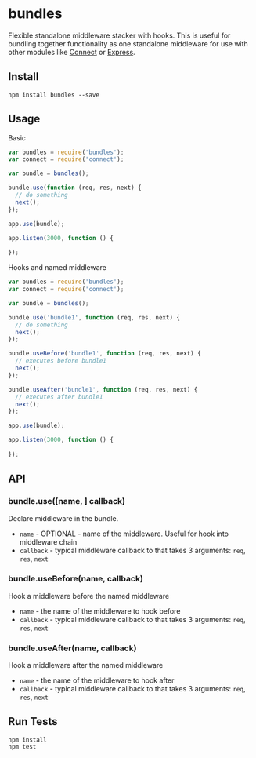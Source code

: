 # bundles

Flexible standalone middleware stacker with hooks. This is useful for bundling together functionality as one standalone middleware for use with other modules like [Connect](https://www.npmjs.org/package/connect) or [Express](https://www.npmjs.org/package/express).

## Install

```
npm install bundles --save
```

## Usage

Basic

```js
var bundles = require('bundles');
var connect = require('connect');

var bundle = bundles();

bundle.use(function (req, res, next) {
  // do something
  next();
});

app.use(bundle);

app.listen(3000, function () {
  
});
```

Hooks and named middleware

```js
var bundles = require('bundles');
var connect = require('connect');

var bundle = bundles();

bundle.use('bundle1', function (req, res, next) {
  // do something
  next();
});

bundle.useBefore('bundle1', function (req, res, next) {
  // executes before bundle1
  next();
});

bundle.useAfter('bundle1', function (req, res, next) {
  // executes after bundle1
  next();
});

app.use(bundle);

app.listen(3000, function () {
  
});
```

## API

### bundle.use([name, ] callback)

Declare middleware in the bundle.

* `name` - OPTIONAL - name of the middleware. Useful for hook into middleware chain
* `callback` - typical middleware callback to that takes 3 arguments: `req`, `res`, `next`

### bundle.useBefore(name, callback)

Hook a middleware before the named middleware

* `name` - the name of the middleware to hook before
* `callback` - typical middleware callback to that takes 3 arguments: `req`, `res`, `next`

### bundle.useAfter(name, callback)

Hook a middleware after the named middleware

* `name` - the name of the middleware to hook after
* `callback` - typical middleware callback to that takes 3 arguments: `req`, `res`, `next`

## Run Tests

```
npm install
npm test
```